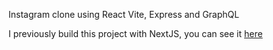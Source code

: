 Instagram clone using React Vite, Express and GraphQL

I previously build this project with NextJS, you can see it [here](https://github.com/ssatriya/next-ig-clone)
